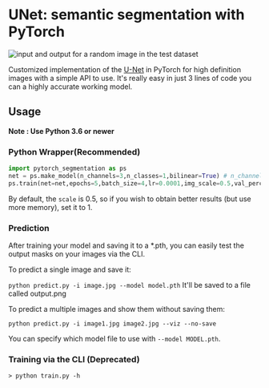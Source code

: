 # UNet: semantic segmentation with PyTorch


![input and output for a random image in the test dataset](https://raw.githubusercontent.com/The-ML-Hero/Pytorch-Semantic-Segmentation/master/utils/Github_Graph.png)


Customized implementation of the [U-Net](https://arxiv.org/abs/1505.04597) in PyTorch for high definition images with a simple API to use. It's really easy in just 3 lines of code you can a highly accurate working model.

## Usage
**Note : Use Python 3.6 or newer**

### Python Wrapper(Recommended)

```python 
import pytorch_segmentation as ps
net = ps.make_model(n_channels=3,n_classes=1,bilinear=True) # n_channels is the number of input channels(i.e,3 for rgb,bgr,etc.. and 1 is for grayscale images)
ps.train(net=net,epochs=5,batch_size=4,lr=0.0001,img_scale=0.5,val_percent=10.0) # train the network 
```

By default, the `scale` is 0.5, so if you wish to obtain better results (but use more memory), set it to 1.

### Prediction

After training your model and saving it to a  *.pth, you can easily test the output masks on your images via the CLI.

To predict a single image and save it:

`python predict.py -i image.jpg --model model.pth`
It'll be saved to a file called output.png

To predict a multiple images and show them without saving them:

`python predict.py -i image1.jpg image2.jpg --viz --no-save`

You can specify which model file to use with `--model MODEL.pth`.

### Training via the CLI (Deprecated)

```shell script
> python train.py -h
```


